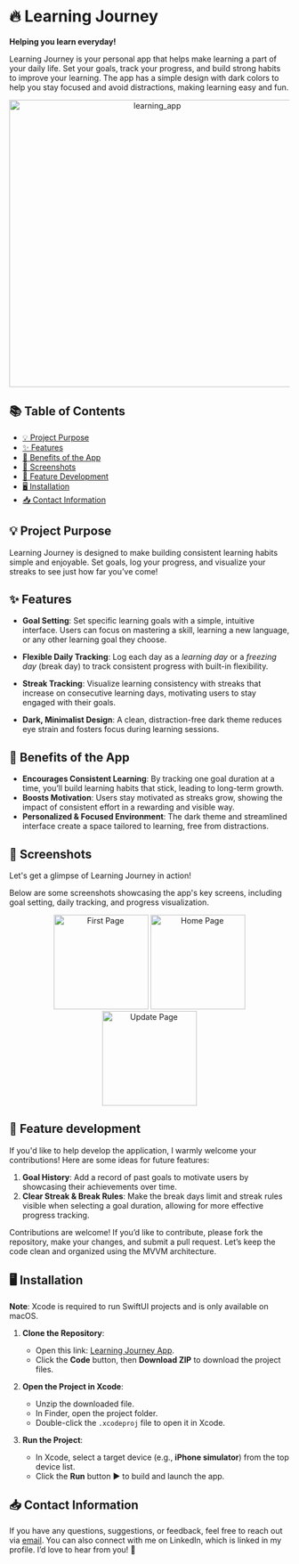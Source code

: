 # 🔥 Learning Journey
**Helping you learn everyday!**

Learning Journey is your personal app that helps make learning a part of your daily life. Set your goals, track your progress, and build strong habits to improve your learning. The app has a simple design with dark colors to help you stay focused and avoid distractions, making learning easy and fun.
<div align="center">
  <img width="516" alt="learning_app" src="https://github.com/user-attachments/assets/1c86b4b5-2038-417e-9063-c19c90649e7f">
</div>

## 📚 Table of Contents

- [💡 Project Purpose](#-project-purpose)
- [✨ Features](#-features)
- [🌟 Benefits of the App](#-benefits-of-the-app)
- [📸 Screenshots](#-screenshots)
- [🚀 Feature Development](#-feature-development)
- [🖥️ Installation](#-installation)
- [📥 Contact Information](#-contact-information)

## 💡 Project Purpose

Learning Journey is designed to make building consistent learning habits simple and enjoyable. Set goals, log your progress, and visualize your streaks to see just how far you’ve come!

## ✨ Features

- **Goal Setting**: Set specific learning goals with a simple, intuitive interface. Users can focus on mastering a skill, learning a new language, or any other learning goal they choose.

- **Flexible Daily Tracking**: Log each day as a *learning day* or a *freezing day* (break day) to track consistent progress with built-in flexibility.
  
- **Streak Tracking**: Visualize learning consistency with streaks that increase on consecutive learning days, motivating users to stay engaged with their goals.
  
- **Dark, Minimalist Design**: A clean, distraction-free dark theme reduces eye strain and fosters focus during learning sessions.
  
## 🌟 Benefits of the App

- **Encourages Consistent Learning**: By tracking one goal duration at a time, you’ll build learning habits that stick, leading to long-term growth.
- **Boosts Motivation**: Users stay motivated as streaks grow, showing the impact of consistent effort in a rewarding and visible way.
- **Personalized & Focused Environment**: The dark theme and streamlined interface create a space tailored to learning, free from distractions.

## 📸 Screenshots

Let's get a glimpse of Learning Journey in action!

Below are some screenshots showcasing the app's key screens, including goal setting, daily tracking, and progress visualization.

<div align="center">
  <img src="https://github.com/user-attachments/assets/e88b47e7-e603-4cd6-b656-0e5852e155c8" alt="First Page" width="170"/>
  <img src="https://github.com/user-attachments/assets/1248a08b-02cc-42c4-8be5-0ff2dc363893" alt="Home Page" width="170"/>
  <img src="https://github.com/user-attachments/assets/ce72c197-61fd-4ed1-aea5-b1baf07d1113" alt="Update Page" width="170"/>
</div>

## 🚀 Feature development

If you'd like to help develop the application, I warmly welcome your contributions! Here are some ideas for future features:
1. **Goal History**: Add a record of past goals to motivate users by showcasing their achievements over time.
2. **Clear Streak & Break Rules**: Make the break days limit and streak rules visible when selecting a goal duration, allowing for more effective progress tracking.

Contributions are welcome! If you’d like to contribute, please fork the repository, make your changes, and submit a pull request. Let’s keep the code clean and organized using the MVVM architecture.

## 🖥️ Installation

**Note**: Xcode is required to run SwiftUI projects and is only available on macOS.

1. **Clone the Repository**:
   - Open this link: [Learning Journey App](https://github.com/ghadahalhagbani/Learning-Journey-App).
   - Click the **Code** button, then **Download ZIP** to download the project files.

2. **Open the Project in Xcode**:
   - Unzip the downloaded file.
   - In Finder, open the project folder.
   - Double-click the `.xcodeproj` file to open it in Xcode.

3. **Run the Project**:
   - In Xcode, select a target device (e.g., **iPhone simulator**) from the top device list.
   - Click the **Run** button ▶️ to build and launch the app.

## 📥 Contact Information

If you have any questions, suggestions, or feedback, feel free to reach out via [email](mailto:ghadah.alhagbani1@gmail.com). You can also connect with me on LinkedIn, which is linked in my profile. I’d love to hear from you! 📧
